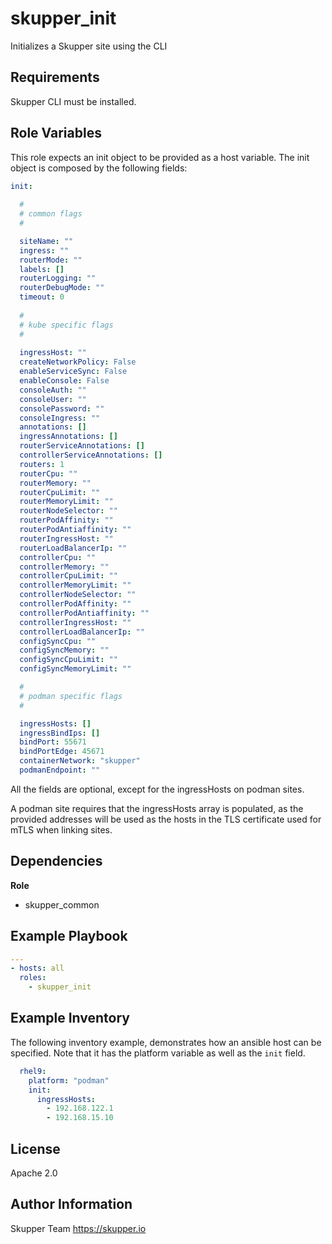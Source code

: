 skupper_init
============

Initializes a Skupper site using the CLI

Requirements
------------

Skupper CLI must be installed.

Role Variables
--------------

This role expects an init object to be provided as a host variable.
The init object is composed by the following fields:

```yaml
init:
  
  #
  # common flags
  #

  siteName: ""
  ingress: ""
  routerMode: ""
  labels: []
  routerLogging: ""
  routerDebugMode: ""
  timeout: 0
 
  #
  # kube specific flags
  #
  
  ingressHost: ""
  createNetworkPolicy: False
  enableServiceSync: False
  enableConsole: False
  consoleAuth: ""
  consoleUser: ""
  consolePassword: ""
  consoleIngress: ""
  annotations: []
  ingressAnnotations: []
  routerServiceAnnotations: []
  controllerServiceAnnotations: []
  routers: 1
  routerCpu: ""
  routerMemory: ""
  routerCpuLimit: ""
  routerMemoryLimit: ""
  routerNodeSelector: ""
  routerPodAffinity: ""
  routerPodAntiaffinity: ""
  routerIngressHost: ""
  routerLoadBalancerIp: ""
  controllerCpu: ""
  controllerMemory: ""
  controllerCpuLimit: ""
  controllerMemoryLimit: ""
  controllerNodeSelector: ""
  controllerPodAffinity: ""
  controllerPodAntiaffinity: ""
  controllerIngressHost: ""
  controllerLoadBalancerIp: ""
  configSyncCpu: ""
  configSyncMemory: ""
  configSyncCpuLimit: ""
  configSyncMemoryLimit: ""

  #
  # podman specific flags
  #

  ingressHosts: []
  ingressBindIps: []
  bindPort: 55671
  bindPortEdge: 45671
  containerNetwork: "skupper"
  podmanEndpoint: ""
```

All the fields are optional, except for the ingressHosts on podman sites.

A podman site requires that the ingressHosts array is populated, as the
provided addresses will be used as the hosts in the TLS certificate used
for mTLS when linking sites.

Dependencies
------------

**Role**

* skupper_common

Example Playbook
----------------

```yaml
---
- hosts: all
  roles:
    - skupper_init
```

Example Inventory
-----------------

The following inventory example, demonstrates how an ansible host
can be specified. Note that it has the platform variable as well 
as the `init` field.

```yaml
  rhel9:
    platform: "podman"
    init:
      ingressHosts:
        - 192.168.122.1
        - 192.168.15.10
```

License
-------

Apache 2.0

Author Information
------------------

Skupper Team
https://skupper.io
